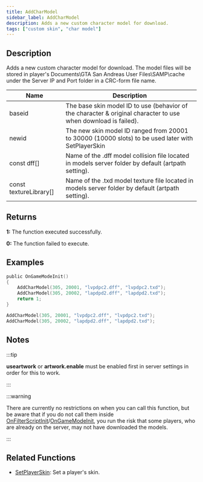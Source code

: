 ```yaml
---
title: AddCharModel
sidebar_label: AddCharModel
description: Adds a new custom character model for download.
tags: ["custom skin", "char model"]
---
```


<VersionWarn version='SA-MP 0.3.DL R1' />

## Description

Adds a new custom character model for download. The model files will be stored in player's Documents\GTA San Andreas User Files\SAMP\cache under the Server IP and Port folder in a CRC-form file name.

| Name                   | Description                                                                                                    |
| ---------------------- | -------------------------------------------------------------------------------------------------------------- |
| baseid                 | The base skin model ID to use (behavior of the character & original character to use when download is failed). |
| newid                  | The new skin model ID ranged from 20001 to 30000 (10000 slots) to be used later with SetPlayerSkin             |
| const dff[]            | Name of the .dff model collision file located in models server folder by default (artpath setting).            |
| const textureLibrary[] | Name of the .txd model texture file located in models server folder by default (artpath setting).              |

## Returns

**1:** The function executed successfully.

**0:** The function failed to execute.

## Examples

```c
public OnGameModeInit()
{
    AddCharModel(305, 20001, "lvpdpc2.dff", "lvpdpc2.txd");
    AddCharModel(305, 20002, "lapdpd2.dff", "lapdpd2.txd");
    return 1;
}
```

```c
AddCharModel(305, 20001, "lvpdpc2.dff", "lvpdpc2.txd");
AddCharModel(305, 20002, "lapdpd2.dff", "lapdpd2.txd");
```

## Notes

:::tip

**useartwork** or **artwork.enable** must be enabled first in server settings in order for this to work.

:::

:::warning

There are currently no restrictions on when you can call this function, but be aware that if you do not call them inside [OnFilterScriptInit](../callbacks/OnFilterScriptInit)/[OnGameModeInit](../callbacks/OnGameModeInit), you run the risk that some players, who are already on the server, may not have downloaded the models.

:::

## Related Functions

- [SetPlayerSkin](SetPlayerSkin): Set a player's skin.
